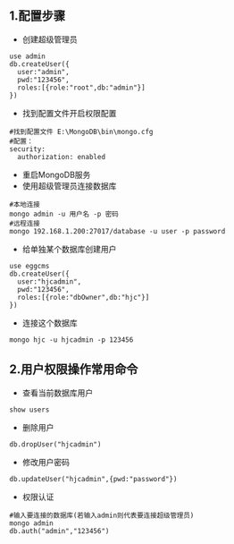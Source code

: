 ## 1.配置步骤

- 创建超级管理员

```mysql
use admin
db.createUser({
  user:"admin",
  pwd:"123456",
  roles:[{role:"root",db:"admin"}]
})
```

- 找到配置文件开启权限配置

```mysql
#找到配置文件 E:\MongoDB\bin\mongo.cfg
#配置：
security:
  authorization: enabled
```

- 重启MongoDB服务
- 使用超级管理员连接数据库

```mysql
#本地连接
mongo admin -u 用户名 -p 密码
#远程连接
mongo 192.168.1.200:27017/database -u user -p password
```

- 给单独某个数据库创建用户

```mysql
use eggcms
db.createUser({
  user:"hjcadmin",
  pwd:"123456",
  roles:[{role:"dbOwner",db:"hjc"}]
})
```

- 连接这个数据库

```mysql
mongo hjc -u hjcadmin -p 123456
```



## 2.用户权限操作常用命令

- 查看当前数据库用户

```mysql
show users
```

- 删除用户

```mysql
db.dropUser("hjcadmin")
```

- 修改用户密码

```mysql
db.updateUser("hjcadmin",{pwd:"password"})
```

- 权限认证

```mysql
#输入要连接的数据库(若输入admin则代表要连接超级管理员)
mongo admin
db.auth("admin","123456")
```

